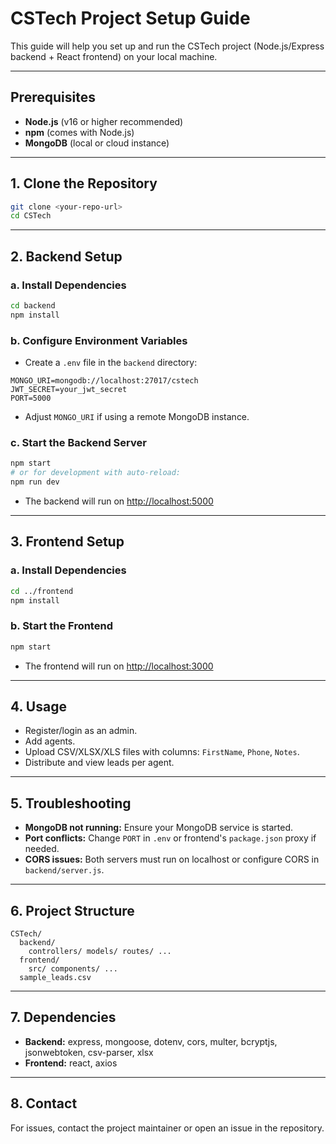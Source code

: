 # CSTech Project Setup Guide

This guide will help you set up and run the CSTech project (Node.js/Express backend + React frontend) on your local machine.

---

## Prerequisites
- **Node.js** (v16 or higher recommended)
- **npm** (comes with Node.js)
- **MongoDB** (local or cloud instance)

---

## 1. Clone the Repository
```bash
git clone <your-repo-url>
cd CSTech
```

---

## 2. Backend Setup

### a. Install Dependencies
```bash
cd backend
npm install
```

### b. Configure Environment Variables
- Create a `.env` file in the `backend` directory:

```
MONGO_URI=mongodb://localhost:27017/cstech
JWT_SECRET=your_jwt_secret
PORT=5000
```
- Adjust `MONGO_URI` if using a remote MongoDB instance.

### c. Start the Backend Server
```bash
npm start
# or for development with auto-reload:
npm run dev
```
- The backend will run on [http://localhost:5000](http://localhost:5000)

---

## 3. Frontend Setup

### a. Install Dependencies
```bash
cd ../frontend
npm install
```

### b. Start the Frontend
```bash
npm start
```
- The frontend will run on [http://localhost:3000](http://localhost:3000)

---

## 4. Usage
- Register/login as an admin.
- Add agents.
- Upload CSV/XLSX/XLS files with columns: `FirstName`, `Phone`, `Notes`.
- Distribute and view leads per agent.

---

## 5. Troubleshooting
- **MongoDB not running:** Ensure your MongoDB service is started.
- **Port conflicts:** Change `PORT` in `.env` or frontend's `package.json` proxy if needed.
- **CORS issues:** Both servers must run on localhost or configure CORS in `backend/server.js`.

---

## 6. Project Structure
```
CSTech/
  backend/
    controllers/ models/ routes/ ...
  frontend/
    src/ components/ ...
  sample_leads.csv
```

---

## 7. Dependencies
- **Backend:** express, mongoose, dotenv, cors, multer, bcryptjs, jsonwebtoken, csv-parser, xlsx
- **Frontend:** react, axios

---

## 8. Contact
For issues, contact the project maintainer or open an issue in the repository.

